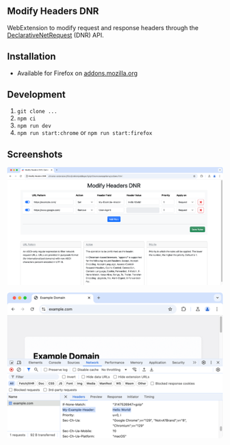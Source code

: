 ## Modify Headers DNR

WebExtension to modify request and response headers through the [DeclarativeNetRequest](https://developer.mozilla.org/en-US/docs/Mozilla/Add-ons/WebExtensions/API/declarativeNetRequest) (DNR) API.

## Installation

- Available for Firefox on [addons.mozilla.org](https://addons.mozilla.org/firefox/addon/modify-headers-dnr/)

## Development

1. `git clone ...`
2. `npm ci`
3. `npm run dev`
4. `npm run start:chrome` or `npm run start:firefox`

## Screenshots

![Screenshot](screenshot-chrome-1.png?raw=true "Screenshot")

![Options](screenshot-chrome-2.png?raw=true "Options")
